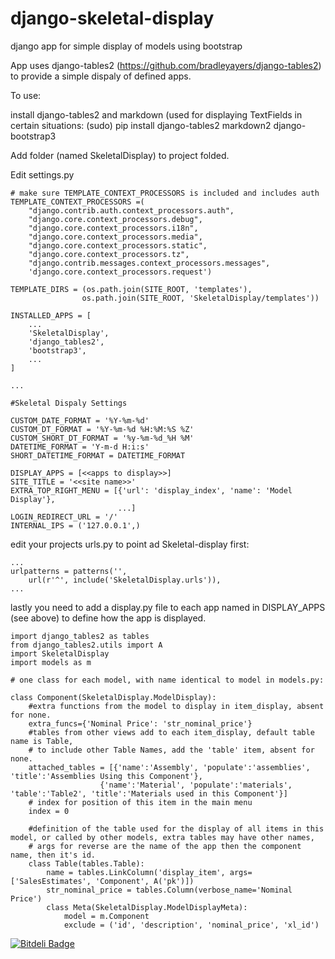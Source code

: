 django-skeletal-display
=======================

django app for simple display of models using bootstrap

App uses django-tables2 (https://github.com/bradleyayers/django-tables2) to provide a simple dispaly of defined apps.

To use:

install django-tables2 and markdown (used for displaying TextFields in certain situations:
	(sudo) pip install django-tables2 markdown2 django-bootstrap3

Add folder (named SkeletalDisplay) to project folded.

Edit settings.py

	# make sure TEMPLATE_CONTEXT_PROCESSORS is included and includes auth
	TEMPLATE_CONTEXT_PROCESSORS =(
		"django.contrib.auth.context_processors.auth",
		"django.core.context_processors.debug",
		"django.core.context_processors.i18n",
		"django.core.context_processors.media",
		"django.core.context_processors.static",
		"django.core.context_processors.tz",
		"django.contrib.messages.context_processors.messages",
		'django.core.context_processors.request')

	TEMPLATE_DIRS = (os.path.join(SITE_ROOT, 'templates'),
					os.path.join(SITE_ROOT, 'SkeletalDisplay/templates'))

	INSTALLED_APPS = [
		...
	    'SkeletalDisplay',
		'django_tables2',
		'bootstrap3',
		...
	]
	
	...

	#Skeletal Dispaly Settings
	
	CUSTOM_DATE_FORMAT = '%Y-%m-%d'
	CUSTOM_DT_FORMAT = '%Y-%m-%d %H:%M:%S %Z'
	CUSTOM_SHORT_DT_FORMAT = '%y-%m-%d_%H %M'
	DATETIME_FORMAT = 'Y-m-d H:i:s'
	SHORT_DATETIME_FORMAT = DATETIME_FORMAT
	
	DISPLAY_APPS = [<<apps to display>>]
	SITE_TITLE = '<<site name>>'
	EXTRA_TOP_RIGHT_MENU = [{'url': 'display_index', 'name': 'Model Display'},
							...]
	LOGIN_REDIRECT_URL = '/'
	INTERNAL_IPS = ('127.0.0.1',)

edit your projects urls.py to point ad Skeletal-display first:

	...
	urlpatterns = patterns('',
		url(r'^', include('SkeletalDisplay.urls')),
	...

lastly you need to add a display.py file to each app named in DISPLAY_APPS (see above) to define how the app is displayed.

	import django_tables2 as tables
	from django_tables2.utils import A
	import SkeletalDisplay
	import models as m
	
	# one class for each model, with name identical to model in models.py:
	
	class Component(SkeletalDisplay.ModelDisplay):
		#extra functions from the model to display in item_display, absent for none.
		extra_funcs={'Nominal Price': 'str_nominal_price'}
		#tables from other views add to each item_display, default table name is Table, 
		# to include other Table Names, add the 'table' item, absent for none.
		attached_tables = [{'name':'Assembly', 'populate':'assemblies', 'title':'Assemblies Using this Component'},
						{'name':'Material', 'populate':'materials', 'table':'Table2', 'title':'Materials used in this Component'}]
		# index for position of this item in the main menu
		index = 0
		
		#definition of the table used for the display of all items in this model, or called by other models, extra tables may have other names,
		# args for reverse are the name of the app then the component name, then it's id.
		class Table(tables.Table):
			name = tables.LinkColumn('display_item', args=['SalesEstimates', 'Component', A('pk')])
			str_nominal_price = tables.Column(verbose_name='Nominal Price')
			class Meta(SkeletalDisplay.ModelDisplayMeta):
				model = m.Component
				exclude = ('id', 'description', 'nominal_price', 'xl_id')


[![Bitdeli Badge](https://d2weczhvl823v0.cloudfront.net/samuelcolvin/django-skeletal-display/trend.png)](https://bitdeli.com/free "Bitdeli Badge")

